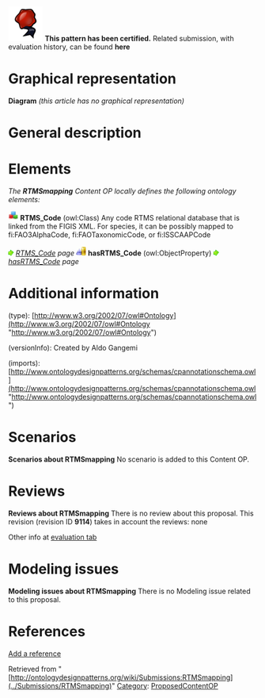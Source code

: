 [![](../images/thumb/b/b5/Certified.png/70px-Certified.png)](../Image/Certified.png "Certified.png") __This pattern has been certified.__
Related submission, with evaluation history, can be found __here__





#  Graphical representation


__Diagram__
_(this article has no graphical representation)_



#  General description


  




#  Elements


_The __RTMSmapping__ Content OP locally defines the following ontology elements:_



[![Class](../images/thumb/2/27/Class.gif/20px-Class.gif)](../Image/Class.gif "Class") __RTMS\_Code__ (owl:Class) Any code RTMS relational database that is linked from the FIGIS XML.
For species, it can be possibly mapped to fi:FAO3AlphaCode, fi:FAOTaxonomicCode, or fi:ISSCAAPCode 



 [![](../images/thumb/8/87/ArrowRight.gif/11px-ArrowRight.gif)](../Image/ArrowRight.gif "ArrowRight.gif") _[RTMS\_Code](../Submissions/RTMSmapping/RTMS_Code "Submissions:RTMSmapping/RTMS Code") page_
[![ObjectProperty](../images/thumb/c/c3/ObjectProperty.gif/20px-ObjectProperty.gif)](../Image/ObjectProperty.gif "ObjectProperty") __hasRTMS\_Code__ (owl:ObjectProperty) 
 [![](../images/thumb/8/87/ArrowRight.gif/11px-ArrowRight.gif)](../Image/ArrowRight.gif "ArrowRight.gif") _[hasRTMS\_Code](../Submissions/RTMSmapping/hasRTMS_Code "Submissions:RTMSmapping/hasRTMS Code") page_
#  Additional information


(type): [http://www.w3.org/2002/07/owl#Ontology](http://www.w3.org/2002/07/owl#Ontology "http://www.w3.org/2002/07/owl#Ontology")


(versionInfo): Created by Aldo Gangemi


(imports): [http://www.ontologydesignpatterns.org/schemas/cpannotationschema.owl](http://www.ontologydesignpatterns.org/schemas/cpannotationschema.owl "http://www.ontologydesignpatterns.org/schemas/cpannotationschema.owl")



#  Scenarios



__Scenarios about RTMSmapping__
No scenario is added to this Content OP.




#  Reviews



__Reviews about RTMSmapping__
There is no review about this proposal.
This revision (revision ID __9114__) takes in account the reviews: none


Other info at [evaluation tab](http://ontologydesignpatterns.org/wiki/index.php?title=Submissions:RTMSmapping&action=evaluation "http://ontologydesignpatterns.org/wiki/index.php?title=Submissions:RTMSmapping&action=evaluation")




  




#  Modeling issues



__Modeling issues about RTMSmapping__
There is no Modeling issue related to this proposal.




  




#  References


[Add a reference](index.php@title=Odp%253AAdd_reference&subject=../Submissions/RTMSmapping "http://ontologydesignpatterns.org/wiki/index.php?title=Odp:Add_reference&subject=Submissions%3ARTMSmapping")


  






Retrieved from "[http://ontologydesignpatterns.org/wiki/Submissions:RTMSmapping](../Submissions/RTMSmapping)"
 [Category](http://ontologydesignpatterns.org/wiki/Special:Categories "Special:Categories"): [ProposedContentOP](../Category/ProposedContentOP "Category:ProposedContentOP")